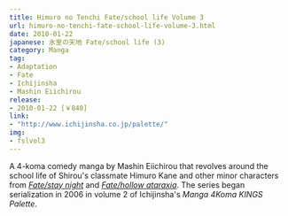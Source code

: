 ```yaml
---
title: Himuro no Tenchi Fate/school life Volume 3
url: himuro-no-tenchi-fate-school-life-volume-3.html
date: 2010-01-22
japanese: 氷室の天地 Fate/school life (3)
category: Manga
tag:
- Adaptation
- Fate
- Ichijinsha
- Mashin Eiichirou
release:
- 2010-01-22 [￥840]
link:
- "http://www.ichijinsha.co.jp/palette/"
img:
- fslvol3
---
```


A 4-koma comedy manga by Mashin Eiichirou that revolves around the school life of Shirou's classmate Himuro Kane and other minor characters from [*Fate/stay night*](fate-stay-night.html) and [*Fate/hollow ataraxia*](fate-hollow-ataraxia.html). The series began serialization in 2006 in volume 2 of Ichijinsha's *Manga 4Koma KINGS Palette*.
